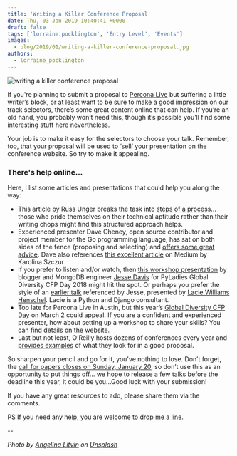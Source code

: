 ```yaml
---
title: 'Writing a Killer Conference Proposal'
date: Thu, 03 Jan 2019 10:40:41 +0000
draft: false
tags: ['lorraine.pocklington', 'Entry Level', 'Events']
images:
  - blog/2019/01/writing-a-killer-conference-proposal.jpg
authors:
  - lorraine_pocklington
---
```


![writing a killer conference proposal](blog/2019/01/writing-a-killer-conference-proposal.jpg)

If you're planning to submit a proposal to [Percona Live](https://www.percona.com/live/19/) but suffering a little writer’s block, or at least want to be sure to make a good impression on our track selectors, there’s some great content online that can help. If you’re an old hand, you probably won’t need this, though it’s possible you’ll find some interesting stuff here nevertheless. 

Your job is to make it easy for the selectors to choose your talk. Remember, too, that your proposal will be used to ‘sell’ your presentation on the conference website. So try to make it appealing.

### There's help online...

Here, I list some articles and presentations that could help you along the way:

*   This article by Russ Unger breaks the task into [steps of a process](https://alistapart.com/article/conference-proposals-that-dont-suck)… those who pride themselves on their technical aptitude rather than their writing chops might find this structured approach helps.
*   Experienced presenter Dave Cheney, open source contributor and project member for the Go programming language, has sat on both sides of the fence (proposing and selecting) and [offers some great advice](https://dave.cheney.net/2017/02/12/how-to-write-a-successful-conference-proposal). Dave also references [this excellent article](https://medium.com/@fox/how-to-write-a-successful-conference-proposal-4461509d3e32) on Medium by Karolina Szczur
*   If you prefer to listen and/or watch, then [this workshop presentation](https://youtu.be/KAzChb4MYCg?t=247) by blogger and MongoDB engineer [Jesse Davis](https://emptysqua.re/blog/global-diversity-cfp-day-workshop/) for PyLadies Global Diversity CFP Day 2018 might hit the spot. Or perhaps you prefer the style of an [earlier talk](https://youtu.be/OAQAXVU1jIo?t=121) referenced by Jesse, presented by [Lacie Williams Henschel](https://www.laceyhenschel.com/). Lacie is a Python and Django consultant.
*   Too late for Percona Live in Austin, but this year’s [Global Diversity CFP Day](https://www.globaldiversitycfpday.com/) on March 2 could appeal. If you are a confident and experienced presenter, how about setting up a workshop to share your skills? You can find details on the website.
*   Last but not least, O’Reilly hosts dozens of conferences every year and [provides examples](https://www.oreilly.com/conferences/sample_proposals.html) of what they look for in a good proposal.

So sharpen your pencil and go for it, you've nothing to lose. Don’t forget, the [call for papers closes on Sunday, January 20](https://perconacfp.hubb.me/), so don’t use this as an opportunity to put things off… we hope to release a few talks before the deadline this year, it could be you...Good luck with your submission! 

If you have any great resources to add, please share them via the comments. 

PS If you need any help, you are welcome [to drop me a line](mailto:lorraine.pocklington@percona.com). 

-- 

_Photo by [Angelina Litvin](https://unsplash.com/photos/K3uOmmlQmOo?utm_source=unsplash&utm_medium=referral&utm_content=creditCopyText) on [Unsplash](https://unsplash.com/search/photos/writing?utm_source=unsplash&utm_medium=referral&utm_content=creditCopyText)_